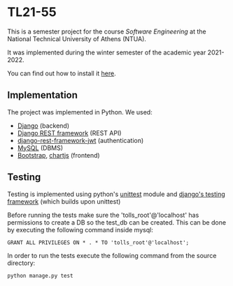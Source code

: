 # TL21-55

This is a semester project for the course _Software Engineering_ at the National Technical University of Athens (NTUA).

It was implemented during the winter semester of the academic year 2021-2022.

You can find out how to install it [here](https://github.com/ntua/TL21-55/blob/master/doc/setup_guide.md).

## Implementation

The project was implemented in Python. We used:
* [Django](https://www.djangoproject.com/) (backend)
* [Django REST framework](https://www.django-rest-framework.org/) (REST API)
* [django-rest-framework-jwt](https://django-rest-framework-simplejwt.readthedocs.io/en/latest/) (authentication)
* [MySQL](https://www.mysql.com/) (DBMS)
* [Bootstrap](https://getbootstrap.com), [chartjs](https://www.chartjs.org/) (frontend)

## Testing

Testing is implemented using python's [unittest](https://docs.python.org/3/library/unittest.html) module 
and [django's testing framework](https://docs.djangoproject.com/en/4.0/topics/testing/) (which builds upon unittest)

Before running the tests make sure the 'tolls_root'@'localhost' has permissions to create a DB so the test_db can be created. This can be done by executing the following command inside mysql:

```
GRANT ALL PRIVILEGES ON * . * TO 'tolls_root'@'localhost';
```

In order to run the tests execute the following command from the source directory:

```
python manage.py test
```
